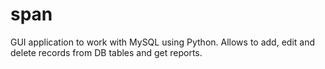 # span
GUI application to work with MySQL using Python. Allows to add, edit and delete records from DB tables and get reports.

